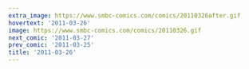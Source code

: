 ```yaml
---
extra_image: https://www.smbc-comics.com/comics/20110326after.gif
hovertext: '2011-03-26'
image: https://www.smbc-comics.com/comics/20110326.gif
next_comic: '2011-03-27'
prev_comic: '2011-03-25'
title: '2011-03-26'
---
```


